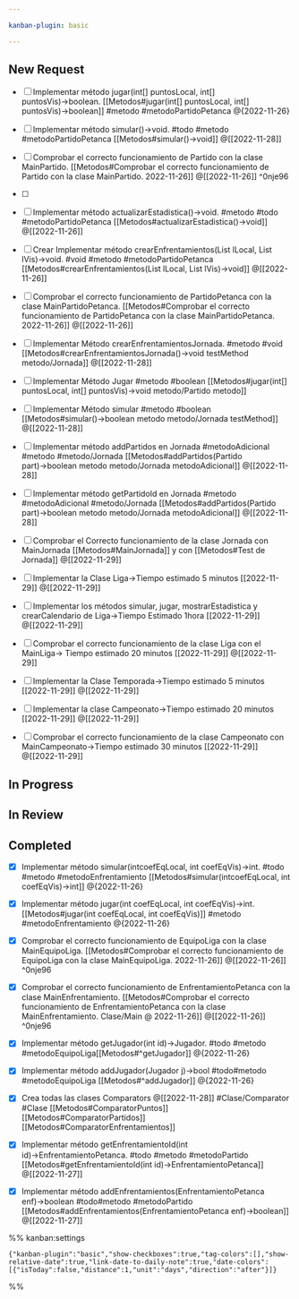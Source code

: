 ```yaml
---

kanban-plugin: basic

---
```


## New Request

- [ ] Implementar método jugar(int[] puntosLocal, int[] puntosVis)→boolean. [[Metodos#jugar(int[] puntosLocal, int[] puntosVis)→boolean]] #metodo #metodoPartidoPetanca @{2022-11-26}
- [ ] Implementar método simular()→void. #todo #metodo #metodoPartidoPetanca   [[Metodos#simular()→void]] @[[2022-11-28]]
- [ ] Comprobar el correcto funcionamiento de Partido con la clase MainPartido. [[Metodos#Comprobar el correcto funcionamiento de Partido con la clase MainPartido. 2022-11-26]] @[[2022-11-26]] ^0nje96
- [ ] 
- [ ] Implementar método actualizarEstadistica()→void. #metodo #todo #metodoPartidoPetanca [[Metodos#actualizarEstadistica()→void]] @[[2022-11-26]]
- [ ] Crear Implementar método crearEnfrentamientos(List lLocal, List lVis)→void. #void #metodo #metodoPartidoPetanca [[Metodos#crearEnfrentamientos(List lLocal, List lVis)→void]] @[[2022-11-26]]
- [ ] Comprobar el correcto funcionamiento de PartidoPetanca con la clase MainPartidoPetanca. [[Metodos#Comprobar el correcto funcionamiento de PartidoPetanca con la clase MainPartidoPetanca. 2022-11-26]] @[[2022-11-26]]
- [ ] Implementar Método crearEnfrentamientosJornada. #metodo #void [[Metodos#crearEnfrentamientosJornada()→void testMethod metodo/Jornada]] @[[2022-11-28]]
- [ ] Implementar Método Jugar #metodo #boolean [[Metodos#jugar(int[] puntosLocal, int[] puntosVis)→void metodo/Partido metodo]]
- [ ] Implementar Método simular #metodo #boolean [[Metodos#simular()→boolean metodo metodo/Jornada testMethod]] @[[2022-11-28]]
- [ ] Implementar método addPartidos en Jornada #metodoAdicional #metodo #metodo/Jornada [[Metodos#addPartidos(Partido part)→boolean metodo metodo/Jornada metodoAdicional]] @[[2022-11-28]]
- [ ] Implementar método getPartidoId en Jornada #metodo #metodoAdicional #metodo/Jornada [[Metodos#addPartidos(Partido part)→boolean metodo metodo/Jornada metodoAdicional]] @[[2022-11-28]]
- [ ] Comprobar el Correcto funcionamiento de la clase Jornada con MainJornada [[Metodos#MainJornada]] y con [[Metodos#Test de Jornada]] @[[2022-11-29]]
- [ ] Implementar la Clase Liga→Tiempo estimado 5 minutos [[2022-11-29]] @[[2022-11-29]]
- [ ] Implementar los métodos simular, jugar, mostrarEstadistica y crearCalendario de Liga→Tiempo Estimado 1hora [[2022-11-29]] @[[2022-11-29]]
- [ ] Comprobar el correcto funcionamiento de la clase Liga con el MainLiga→ Tiempo estimado 20 minutos [[2022-11-29]] @[[2022-11-29]]
- [ ] Implementar la Clase Temporada→Tiempo estimado 5 minutos [[2022-11-29]] @[[2022-11-29]]
- [ ] Implementar la clase Campeonato→Tiempo estimado 20 minutos [[2022-11-29]] @[[2022-11-29]]
- [ ] Comprobar el correcto funcionamiento de la clase Campeonato con MainCampeonato→Tiempo estimado 30 minutos [[2022-11-29]] @[[2022-11-29]]


## In Progress



## In Review



## Completed

- [x] Implementar método simular(intcoefEqLocal, int coefEqVis)→int. #todo #metodo #metodoEnfrentamiento  [[Metodos#simular(intcoefEqLocal, int coefEqVis)→int]] @{2022-11-26}
- [x] Implementar método jugar(int coefEqLocal, int coefEqVis)→int. [[Metodos#jugar(int coefEqLocal, int coefEqVis)]] #metodo #metodoEnfrentamiento @{2022-11-26}
- [x] Comprobar el correcto funcionamiento de EquipoLiga con la clase MainEquipoLiga. [[Metodos#Comprobar el correcto funcionamiento de EquipoLiga con la clase MainEquipoLiga. 2022-11-26]] @[[2022-11-26]] ^0nje96
- [x] Comprobar el correcto funcionamiento de EnfrentamientoPetanca con la clase MainEnfrentamiento. [[Metodos#Comprobar el correcto funcionamiento de EnfrentamientoPetanca con la clase MainEnfrentamiento. Clase/Main @ 2022-11-26]] @[[2022-11-26]] ^0nje96
- [x] Implementar método getJugador(int id)→Jugador.  #todo #metodo #metodoEquipoLiga[[Metodos#^getJugador]] @{2022-11-26}
- [x] Implementar método addJugador(Jugador j)→bool   #todo#metodo #metodoEquipoLiga [[Metodos#^addJugador]] @{2022-11-26}
- [x] Crea todas las clases Comparators @[[2022-11-28]]  #Clase/Comparator #Clase [[Metodos#ComparatorPuntos]]  [[Metodos#ComparatorPartidos]]  [[Metodos#ComparatorEnfrentamientos]]
- [x] Implementar método getEnfrentamientoId(int id)→EnfrentamientoPetanca.  #todo #metodo #metodoPartido [[Metodos#getEnfrentamientoId(int id)→EnfrentamientoPetanca]] @[[2022-11-27]]
- [x] Implementar método addEnfrentamientos(EnfrentamientoPetanca enf)→boolean  #todo#metodo #metodoPartido [[Metodos#addEnfrentamientos(EnfrentamientoPetanca enf)→boolean]] @[[2022-11-27]]




%% kanban:settings
```
{"kanban-plugin":"basic","show-checkboxes":true,"tag-colors":[],"show-relative-date":true,"link-date-to-daily-note":true,"date-colors":[{"isToday":false,"distance":1,"unit":"days","direction":"after"}]}
```
%%